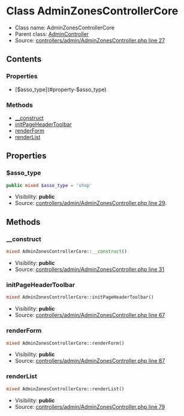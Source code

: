 Class AdminZonesControllerCore
=====================





* Class name: AdminZonesControllerCore
* Parent class: [AdminController](class.AdminControllerCore.md)
* Source: [controllers/admin/AdminZonesController.php line 27](https://github.com/PrestaShop/PrestaShop/blob/1.6.0.4/controllers/admin/AdminZonesController.php#L27)


Contents
--------


### Properties

* [$asso_type](#property-$asso_type)

### Methods

* [__construct](#method-__construct)
* [initPageHeaderToolbar](#method-initPageHeaderToolbar)
* [renderForm](#method-renderForm)
* [renderList](#method-renderList)




Properties
----------


### <a name="property-$asso_type"></a>$asso_type

```php
public mixed $asso_type = 'shop'
```





* Visibility: **public**
* Source: [controllers/admin/AdminZonesController.php line 29](https://github.com/PrestaShop/PrestaShop/blob/1.6.0.4/controllers/admin/AdminZonesController.php#L29).


Methods
-------


### <a name="method-__construct"></a>__construct

```php
mixed AdminZonesControllerCore::__construct()
```





* Visibility: **public**
* Source: [controllers/admin/AdminZonesController.php line 31](https://github.com/PrestaShop/PrestaShop/blob/1.6.0.4/controllers/admin/AdminZonesController.php#L31)




### <a name="method-initPageHeaderToolbar"></a>initPageHeaderToolbar

```php
mixed AdminZonesControllerCore::initPageHeaderToolbar()
```





* Visibility: **public**
* Source: [controllers/admin/AdminZonesController.php line 67](https://github.com/PrestaShop/PrestaShop/blob/1.6.0.4/controllers/admin/AdminZonesController.php#L67)




### <a name="method-renderForm"></a>renderForm

```php
mixed AdminZonesControllerCore::renderForm()
```





* Visibility: **public**
* Source: [controllers/admin/AdminZonesController.php line 87](https://github.com/PrestaShop/PrestaShop/blob/1.6.0.4/controllers/admin/AdminZonesController.php#L87)




### <a name="method-renderList"></a>renderList

```php
mixed AdminZonesControllerCore::renderList()
```





* Visibility: **public**
* Source: [controllers/admin/AdminZonesController.php line 79](https://github.com/PrestaShop/PrestaShop/blob/1.6.0.4/controllers/admin/AdminZonesController.php#L79)



